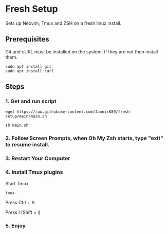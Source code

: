 # Fresh Setup

Sets up Neovim, Tmux and ZSH on a fresh linux install.

## Prerequisites

Git and cURL must be installed on the system. If they are not then install
them.

```
sudo apt install git
sudo apt install curl
```

## Steps

### 1. Get and run script

```
wget https://raw.githubusercontent.com/JannisK89/fresh-setup/main/main.sh

sh main.sh
```

### 2. Follow Screen Prompts, when Oh My Zsh starts, type "exit" to resume install.

### 3. Restart Your Computer

### 4. Install Tmux plugins

Start Tmux

```
tmux
```

Press Ctrl + A

Press I (Shift + i)

### 5. Enjoy
